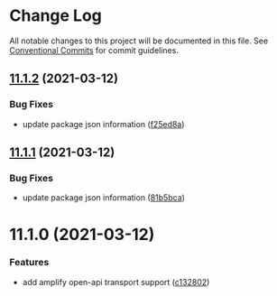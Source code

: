 # Change Log

All notable changes to this project will be documented in this file.
See [Conventional Commits](https://conventionalcommits.org) for commit guidelines.

## [11.1.2](https://gitlab.com/rxap/packages/compare/@rxap/amplify-open-api@11.1.1...@rxap/amplify-open-api@11.1.2) (2021-03-12)


### Bug Fixes

* update package json information ([f25ed8a](https://gitlab.com/rxap/packages/commit/f25ed8a67082478b60e7757845aefa19165f828b))





## [11.1.1](https://gitlab.com/rxap/packages/compare/@rxap/amplify-open-api@11.1.0...@rxap/amplify-open-api@11.1.1) (2021-03-12)


### Bug Fixes

* update package json information ([81b5bca](https://gitlab.com/rxap/packages/commit/81b5bca98ce2494b60d1dda6aba91939dd1a4802))





# 11.1.0 (2021-03-12)


### Features

* add amplify open-api transport support ([c132802](https://gitlab.com/rxap/packages/commit/c1328028636edbb3970a5b50eff210d3fb9805b6))

